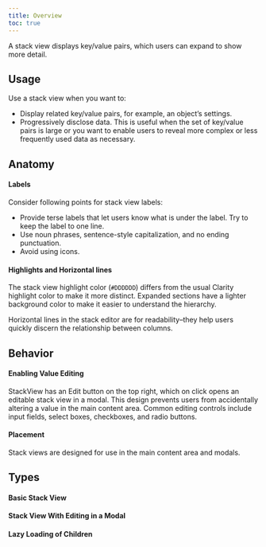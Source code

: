 ```yaml
---
title: Overview
toc: true
---
```


A stack view displays key/value pairs, which users can expand to show more detail.

<!-- ![HTML5](assets/images/bugs/badge_html5.svg 'HTML5')![CSS3](assets/images/bugs/badge_css3.svg 'CSS3')![Angular](assets/images/bugs/badge_ng.svg 'Angular') -->

## Usage

Use a stack view when you want to:

- Display related key/value pairs, for example, an object’s settings.
- Progressively disclose data. This is useful when the set of key/value pairs is large or you want to enable users to reveal more complex or less frequently used data as necessary.

## Anatomy

#### Labels

Consider following points for stack view labels:

- Provide terse labels that let users know what is under the label. Try to keep the label to one line.
- Use noun phrases, sentence-style capitalization, and no ending punctuation.
- Avoid using icons.

#### Highlights and Horizontal lines

The stack view highlight color (`#DDDDDD`) differs from the usual Clarity highlight color to make it more distinct. Expanded sections have a lighter background color to make it easier to understand the hierarchy.

Horizontal lines in the stack editor are for readability–they help users quickly discern the relationship between columns.

## Behavior

#### Enabling Value Editing

StackView has an Edit button on the top right, which on click opens an editable stack view in a modal. This design prevents users from accidentally altering a value in the main content area. Common editing controls include input fields, select boxes, checkboxes, and radio buttons.

#### Placement

Stack views are designed for use in the main content area and modals.

## Types

#### Basic Stack View

<DocVideo src="/demos/stack-view/videos/stackview-basic.mov" :width="874" :autoplay="true"></DocVideo>

<doc-demo src="/demos/stack-view/stack-view.html"></doc-demo>

#### Stack View With Editing in a Modal

<DocVideo src="/demos/stack-view/videos/stackview-editing.mov" :width="884" :autoplay="true"></DocVideo>

<doc-demo src="/demos/stack-view/stack-view-editing.html"></doc-demo>

#### Lazy Loading of Children

<DocVideo src="/demos/stack-view/videos/stackview-lazy.mov" :width="874" :autoplay="true"></DocVideo>

<doc-demo src="/demos/stack-view/stack-view-lazy.html"></doc-demo>

